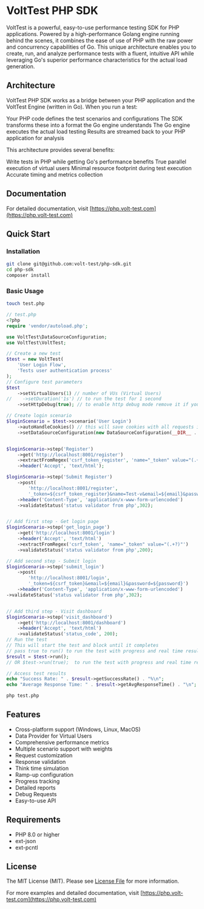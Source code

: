 # VoltTest PHP SDK

VoltTest is a powerful, easy-to-use performance testing SDK for PHP applications.
Powered by a high-performance Golang engine running behind the scenes,
it combines the ease of use of PHP with the raw power and concurrency capabilities of Go.
This unique architecture enables you to create, run, and analyze performance tests with a fluent,
intuitive API while leveraging Go's superior performance characteristics for the actual load generation.

## Architecture
VoltTest PHP SDK works as a bridge between your PHP application and the VoltTest Engine (written in Go). When you run a test:

Your PHP code defines the test scenarios and configurations
The SDK transforms these into a format the Go engine understands
The Go engine executes the actual load testing
Results are streamed back to your PHP application for analysis

This architecture provides several benefits:

Write tests in PHP while getting Go's performance benefits
True parallel execution of virtual users
Minimal resource footprint during test execution
Accurate timing and metrics collection

## Documentation

For detailed documentation, visit [https://php.volt-test.com](https://php.volt-test.com)

## Quick Start

### Installation

```bash
git clone git@github.com:volt-test/php-sdk.git
cd php-sdk
composer install
```

### Basic Usage
```bash
touch test.php
```
```php
// test.php
<?php
require 'vendor/autoload.php';

use VoltTest\DataSourceConfiguration;
use VoltTest\VoltTest;

// Create a new test
$test = new VoltTest(
    'User Login Flow',
    'Tests user authentication process'
);
// Configure test parameters
$test
    ->setVirtualUsers(1) // number of VUs (Virtual Users)
//    ->setDuration('1s') // to run the test for 1 second
    ->setHttpDebug(true); // to enable http debug mode remove it if you don't want to see the http debug

// Create login scenario
$loginScenario = $test->scenario('User Login')
    ->autoHandleCookies() // this will save cookies with all requests in this scenario
    ->setDataSourceConfiguration(new DataSourceConfiguration(__DIR__ .'/data-file.csv', 'sequential', true));


$loginScenario->step('Register')
    ->get('http://localhost:8001/register')
    ->extractFromRegex('csrf_token_register', 'name="_token" value="(.+?)"') // Extract the csrf token to submit a form
    ->header('Accept', 'text/html');

$loginScenario->step('Submit Register')
    ->post(
        'http://localhost:8001/register',
        '_token=${csrf_token_register}&name=Test-v&email=${email}&password=${password}&password_confirmation=${password}') // send data with extracted data and source file
    ->header('Content-Type', 'application/x-www-form-urlencoded')
    ->validateStatus('status validator from php',302);


// Add first step - Get login page
$loginScenario->step('get_login_page')
    ->get('http://localhost:8001/login')
    ->header('Accept', 'text/html')
    ->extractFromRegex('csrf_token', 'name="_token" value="(.+?)"')
    ->validateStatus('status validator from php',200);

// Add second step - Submit login
$loginScenario->step('submit_login')
    ->post(
        'http://localhost:8001/login',
        '_token=${csrf_token}&email=${email}&password=${password}')
    ->header('Content-Type', 'application/x-www-form-urlencoded')
->validateStatus('status validator from php',302);


// Add third step - Visit dashboard
$loginScenario->step('visit_dashboard')
    ->get('http://localhost:8001/dashboard')
    ->header('Accept', 'text/html')
    ->validateStatus('status_code', 200);
// Run the test 
// This will start the test and block until it completes
// pass true to run() to run the test with progress and real time results
$result = $test->run();
// OR $test->run(true);  to run the test with progress and real time results

// Access test results
echo "Success Rate: " . $result->getSuccessRate() . "%\n";
echo "Average Response Time: " . $result->getAvgResponseTime() . "\n";
```

```bash
php test.php
```

## Features

- Cross-platform support (Windows, Linux, MacOS)
- Data Provider for Virtual Users
- Comprehensive performance metrics
- Multiple scenario support with weights
- Request customization
- Response validation
- Think time simulation
- Ramp-up configuration
- Progress tracking
- Detailed reports
- Debug Requests
- Easy-to-use API

## Requirements

- PHP 8.0 or higher
- ext-json
- ext-pcntl

## License

The MIT License (MIT). Please see [License File](LICENSE.md) for more information.

For more examples and detailed documentation, visit [https://php.volt-test.com](https://php.volt-test.com)